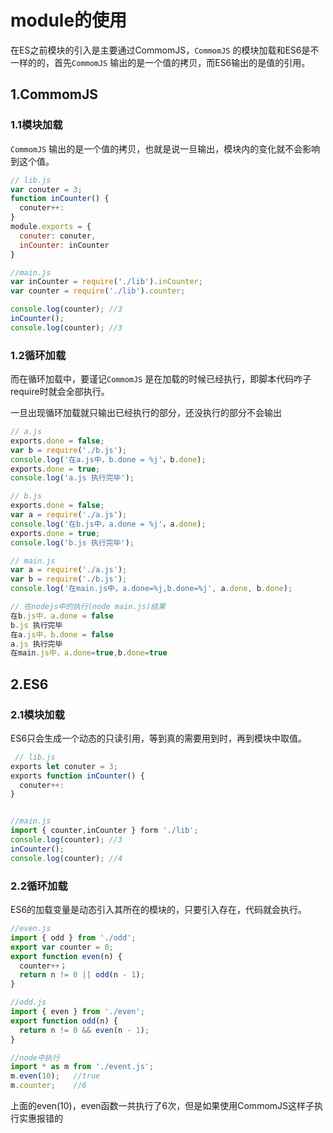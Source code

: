 # module的使用

在ES之前模块的引入是主要通过CommomJS，`CommomJS` 的模块加载和ES6是不一样的的，首先`CommomJS` 输出的是一个值的拷贝，而ES6输出的是值的引用。

## 1.CommomJS

### 1.1模块加载

`CommomJS` 输出的是一个值的拷贝，也就是说一旦输出，模块内的变化就不会影响到这个值。

```javascript
// lib.js
var conuter = 3;
function inCounter() {
  conuter++:
}
module.exports = {
  conuter: conuter,
  inCounter: inCounter
}

//main.js
var inCounter = require('./lib').inCounter;
var counter = require('./lib').counter;

console.log(counter); //3
inCounter();
console.log(counter); //3
```

### 1.2循环加载

而在循环加载中，要谨记`CommomJS` 是在加载的时候已经执行，即脚本代码咋子require时就会全部执行。

一旦出现循环加载就只输出已经执行的部分，还没执行的部分不会输出

```javascript
// a.js
exports.done = false;
var b = require('./b.js');
console.log('在a.js中，b.done = %j'，b.done);
exports.done = true;
console.log('a.js 执行完毕');

// b.js
exports.done = false;
var a = require('./a.js');
console.log('在b.js中，a.done = %j'，a.done);
exports.done = true;
console.log('b.js 执行完毕');

// main.js
var a = require('./a.js');
var b = require('./b.js');
console.log('在main.js中，a.done=%j,b.done=%j', a.done, b.done);

// 在nodejs中的执行(node main.js)结果
在b.js中，a.done = false
b.js 执行完毕
在a.js中，b.done = false
a.js 执行完毕
在main.js中，a.done=true,b.done=true
```

## 2.ES6

### 2.1模块加载

ES6只会生成一个动态的只读引用，等到真的需要用到时，再到模块中取值。

```javascript
 // lib.js
exports let conuter = 3;
exports function inCounter() {  
  conuter++:
}


//main.js
import { counter,inCounter } form './lib';
console.log(counter); //3
inCounter();
console.log(counter); //4
```

### 2.2循环加载

ES6的加载变量是动态引入其所在的模块的，只要引入存在，代码就会执行。

```javascript
//even.js
import { odd } from './odd';
export var counter = 0;
export function even(n) {
  counter++；
  return n != 0 || odd(n - 1);
}

//odd.js
import { even } from './even';
export function odd(n) {
  return n != 0 && even(n - 1);
}

//node中执行
import * as m from './event.js';
m.even(10);   //true
m.counter;    //6 
```

上面的even(10)，even函数一共执行了6次，但是如果使用CommomJS这样子执行实惠报错的